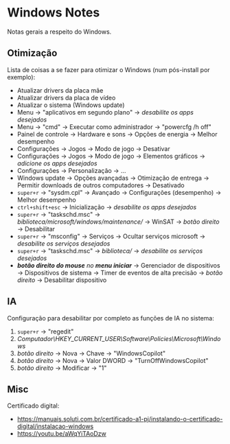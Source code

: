 # Windows Notes

Notas gerais a respeito do Windows.

## Otimização

Lista de coisas a se fazer para otimizar o Windows (num pós-install por exemplo):

- Atualizar drivers da placa mãe
- Atualizar drivers da placa de vídeo
- Atualizar o sistema (Windows update)
- Menu -> "aplicativos em segundo plano" -> _desabilite os apps desejados_
- Menu -> "cmd" -> Executar como administrador -> "powercfg /h off"
- Painel de controle -> Hardware e sons -> Opções de energia -> Melhor desempenho
- Configurações -> Jogos -> Modo de jogo -> Desativar
- Configurações -> Jogos -> Modo de jogo -> Elementos gráficos -> _adicione os apps desejados_
- Configurações -> Personalização -> ...
- Windows update -> Opções avançadas -> Otimização de entrega -> Permitir downloads de outros computadores -> Desativado
- `super+r` -> "sysdm.cpl" -> Avançado -> Configurações (desempenho) -> Melhor desempenho
- `ctrl+shift+esc` -> Inicialização -> _desabilite os apps desejados_
- `super+r` -> "taskschd.msc" -> _biblioteca/microsoft/windows/maintenance/_ -> WinSAT -> _botão direito_ -> Desabilitar
- `super+r` -> "msconfig" -> Serviços -> Ocultar serviços microsoft -> _desabilite os serviços desejados_
- `super+r` -> "taskschd.msc" -> _biblioteca/_ -> _desabilite os serviços desejados_
- _**botão direito do mouse** no **menu iniciar**_ -> Gerenciador de dispositivos -> Dispositivos de sistema -> Timer de eventos de alta precisão -> _botão direito_ -> Desabilitar dispositivo

## IA

Configuração para desabilitar por completo as funções de IA no sistema:

1. `super+r` -> "regedit"
1. _Computador\HKEY_CURRENT_USER\Software\Policies\Microsoft\Windows_
1. _botão direito_ -> Nova -> Chave -> "WindowsCopilot"
1. _botão direito_ -> Nova -> Valor DWORD -> "TurnOffWindowsCopilot"
1. _botão direito_ -> Modificar -> "1"

## Misc

Certificado digital:

- <https://manuais.soluti.com.br/certificado-a1-pj/instalando-o-certificado-digital/instalacao-windows>
- <https://youtu.be/aWqYiTAoDzw>
